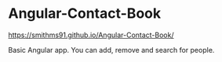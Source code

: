 # Angular-Contact-Book
https://smithms91.github.io/Angular-Contact-Book/

Basic Angular app. You can add, remove and search for people.
